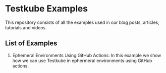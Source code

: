 # Testkube Examples

This repository consists of all the examples used in our blog posts, articles, tutorials and videos.

## List of Examples

1. Ephemeral Environments Using GitHub Actions: In this example we show how we can use Testkube in ephermeral environments using GitHub actions.
